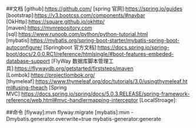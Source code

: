 ##文档
[github]:https://github.com/
[spring 官网]:https://spring.io/guides
[bootstrap]:https://v3.bootcss.com/components/#navbar
[OkHttp]:https://square.github.io/okhttp/
[maven]:https://mvnrepository.com
[sql]:https://www.runoob.com/python/python-tutorial.html
[mybatis]:https://mybatis.org/spring-boot-starter/mybatis-spring-boot-autoconfigure/
[Springboot 官方文档]:https://docs.spring.io/spring-boot/docs/2.0.0.RC1/reference/htmlsingle/#boot-features-embeded-database-support
[FlyWay 数据库脚本管理工具]:https://flywaydb.org/getstarted/firststeps/maven
[Lombok]:https://projectlombok.org/
[thymeleaf]:https://www.thymeleaf.org/doc/tutorials/3.0/usingthymeleaf.html#using-theach
[Spring MVC]:https://docs.spring.io/spring/docs/5.0.3.RELEASE/spring-framework-reference/web.html#mvc-handlermapping-interceptor
[LocalStroage]:

##命令
[flyway]:mvn flyway:migrate
[mybatis]:mvn -Dmybatis.generator.overwrite=true mybatis-generator:generate
